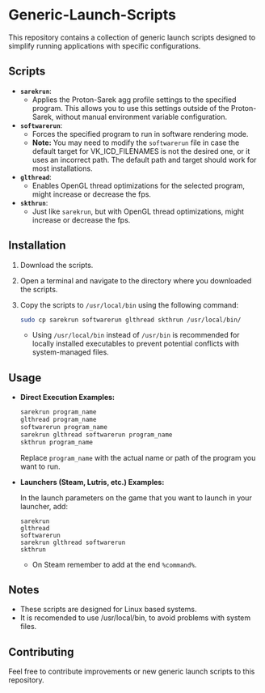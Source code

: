 # Generic-Launch-Scripts

This repository contains a collection of generic launch scripts designed to simplify running applications with specific configurations.

## Scripts

* **`sarekrun`**:
    * Applies the Proton-Sarek agg profile settings to the specified program. This allows you to use this settings outside of the Proton-Sarek, without manual environment variable configuration.
* **`softwarerun`**:
    * Forces the specified program to run in software rendering mode.
    * **Note:** You may need to modify the `softwarerun` file in case the default target for VK_ICD_FILENAMES is not the desired one, or it uses an incorrect path. The default path and target should work for most installations.
* **`glthread`**:
    * Enables OpenGL thread optimizations for the selected program, might increase or decrease the fps.
* **`skthrun`**:
	* Just like `sarekrun`, but with OpenGL thread optimizations, might increase or decrease the fps.
      
## Installation

1.  Download the scripts.
2.  Open a terminal and navigate to the directory where you downloaded the scripts.
3.  Copy the scripts to `/usr/local/bin` using the following command:

    ```bash
    sudo cp sarekrun softwarerun glthread skthrun /usr/local/bin/
    ```

    * Using `/usr/local/bin` instead of `/usr/bin` is recommended for locally installed executables to prevent potential conflicts with system-managed files.

## Usage

* **Direct Execution Examples:**

    ```bash
    sarekrun program_name
    glthread program_name
    softwarerun program_name
    sarekrun glthread softwarerun program_name
    skthrun program_name
    ```

    Replace `program_name` with the actual name or path of the program you want to run.

* **Launchers (Steam, Lutris, etc.) Examples:**

    In the launch parameters on the game that you want to launch in your launcher, add:

    ```
    sarekrun
    glthread
    softwarerun
    sarekrun glthread softwarerun
    skthrun
    ```

    * On Steam remember to add at the end `%command%`.

## Notes

* These scripts are designed for Linux based systems.
* It is recomended to use /usr/local/bin, to avoid problems with system files.

## Contributing

Feel free to contribute improvements or new generic launch scripts to this repository.
